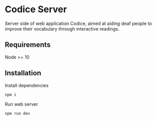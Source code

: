 # Codice Server
Server side of web application Codice, aimed at aiding deaf people to improve their vocabulary through interactive readings.
## Requirements
Node >= 10  

## Installation

Install dependencies
```
npm i
```
Run web server
```
npm run dev
```


